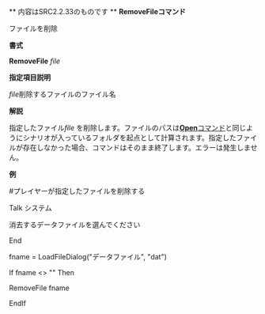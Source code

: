 ** 内容はSRC2.2.33のものです **
**RemoveFileコマンド**

ファイルを削除

**書式**

**RemoveFile** *file*

**指定項目説明**

*file*削除するファイルのファイル名

**解説**

指定したファイル*file* を削除します。ファイルのパスは[**Open**コマンド](Openコマンド.md)と同じようにシナリオが入っているフォルダを起点として計算されます。指定したファイルが存在しなかった場合、コマンドはそのまま終了します。エラーは発生しません。

**例**

#プレイヤーが指定したファイルを削除する

Talk システム

消去するデータファイルを選んでください

End

fname = LoadFileDialog("データファイル", "dat")

If fname &lt;&gt; "" Then

RemoveFile fname

EndIf
